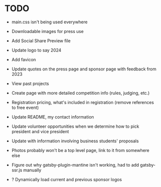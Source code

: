 # TODO

- main.css isn't being used everywhere
- Downloadable images for press use
- Add Social Share Preview file
- Update logo to say 2024
- Add favicon
- Update quotes on the press page and sponsor page with feedback from 2023
- View past projects
- Create page with more detailed competition info (rules, judging, etc.)
- Registration pricing, what's included in registration (remove references to free event)
- Update README, my contact information
- Update volunteer opportunities when we determine how to pick president and vice president
- Update with information involving business students' proposals
- Photos probably won't be a top level page, link to it from somewhere else
- Figure out why gatsby-plugin-mantine isn't working, had to add gatsby-ssr.js manually

- ? Dynamically load current and previous sponsor logos
